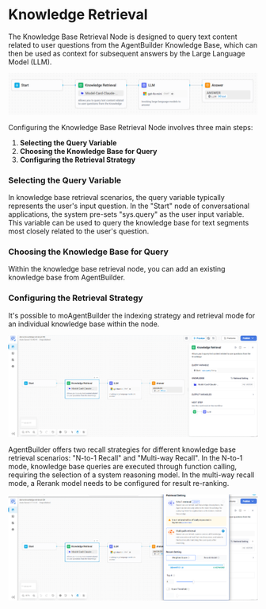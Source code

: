 # Knowledge Retrieval

The Knowledge Base Retrieval Node is designed to query text content related to user questions from the AgentBuilder Knowledge Base, which can then be used as context for subsequent answers by the Large Language Model (LLM).

![knowledge_retrieval_chatflow](/Workflow/Node_Description/images/knowledge_retrieval_chatflow.png)

Configuring the Knowledge Base Retrieval Node involves three main steps:
1. **Selecting the Query Variable**
2. **Choosing the Knowledge Base for Query**
3. **Configuring the Retrieval Strategy**

### Selecting the Query Variable

In knowledge base retrieval scenarios, the query variable typically represents the user's input question. In the "Start" node of conversational applications, the system pre-sets "sys.query" as the user input variable. This variable can be used to query the knowledge base for text segments most closely related to the user's question.

### Choosing the Knowledge Base for Query

Within the knowledge base retrieval node, you can add an existing knowledge base from AgentBuilder.

### Configuring the Retrieval Strategy

It's possible to moAgentBuilder the indexing strategy and retrieval mode for an individual knowledge base within the node. 

![knowledge_retrieval](/Workflow/Node_Description/images/knowledge_retrieval.png)

AgentBuilder offers two recall strategies for different knowledge base retrieval scenarios: "N-to-1 Recall" and "Multi-way Recall". In the N-to-1 mode, knowledge base queries are executed through function calling, requiring the selection of a system reasoning model. In the multi-way recall mode, a Rerank model needs to be configured for result re-ranking. 

![retrieval_scenario](/Workflow/Node_Description/images/retrieval_scenario.png)